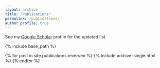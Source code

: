```yaml
---
layout: archive
title: "Publications"
permalink: /publications/
author_profile: true
---
```


See my [Google Scholar](https://scholar.google.com/citations?user=LCRSDzEAAAAJ&hl=en) profile for the updated list.

{% include base_path %}

{% for post in site.publications reversed %}
  {% include archive-single.html %}
{% endfor %}